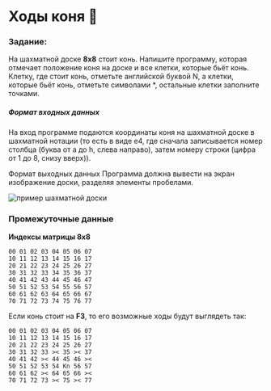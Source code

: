 # Ходы коня :horse:


### Задание:
На шахматной доске **8x8** стоит конь.
Напишите программу, которая отмечает положение коня на доске и все клетки, которые бьёт конь.
Клетку, где стоит конь, отметьте английской буквой N,
а клетки, которые бьёт конь, отметьте символами *,
остальные клетки заполните точками.

##### Формат входных данных
На вход программе подаются координаты коня
на шахматной доске в шахматной нотации
(то есть в виде e4, где сначала записывается номер столбца
(буква от a до h, слева направо),
затем номеру строки (цифра от 1 до 8, снизу вверх)).

Формат выходных данных
Программа должна вывести на экран изображение доски,
разделяя элементы пробелами.

![пример шахматной доски](https://ucarecdn.com/f5006ddf-2ffd-464d-b49c-9e7fabeadd55/5bc94216f5df3063ca010c369dfbf24c.jpg)

### Промежуточные данные
 **Индексы матрицы 8х8**

```
00 01 02 03 04 05 06 07
10 11 12 13 14 15 16 17
20 21 22 23 24 25 26 27
30 31 32 33 34 35 36 37
40 41 42 43 44 45 46 47
50 51 52 53 54 55 56 57
60 61 62 63 64 65 66 67
70 71 72 73 74 75 76 77
```

Если конь стоит на **F3**, то его возможные ходы будут выглядеть так:

```
00 01 02 03 04 05 06 07
10 11 12 13 14 15 16 17
20 21 22 23 24 25 26 27
30 31 32 33 >< 35 >< 37
40 41 42 >< 44 45 46 ><
50 51 52 53 54 Kn 56 57
60 61 62 >< 64 65 66 ><
70 71 72 73 >< 75 >< 77
```

